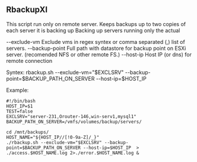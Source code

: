 ## RbackupXI

This script run only on remote server.
Keeps backups up to two copies of each server it is backing up
Backing up servers running only the actual

--exclude-vm    Exclude vms in regex syntex or comma separated (,) list of servers.
--backup-point  Full  path with datastore for backup point on ESXi server. (recomended NFS or other remote FS.)
--host-ip       Host IP (or dns) for remote connection

Syntex: rbackup.sh --exclude-vm="$EXCLSRV" --backup-point=$BACKUP_PATH_ON_SERVER --host-ip=$HOST_IP

Example:
```
#!/bin/bash
HOST_IP=$1
TEST=false
EXCLSRV="server-231,Orouter-146,win-serv1,mysql1"
BACKUP_PATH_ON_SERVER=/vmfs/volumes/backup/servers/

cd /mnt/backups/
HOST_NAME="${HOST_IP//[!0-9a-Z]/_}"
./rbackup.sh --exclude-vm="$EXCLSRV" --backup-point=$BACKUP_PATH_ON_SERVER --host-ip=$HOST_IP  > ./access.$HOST_NAME.log 2>./error.$HOST_NAME.log &

```
